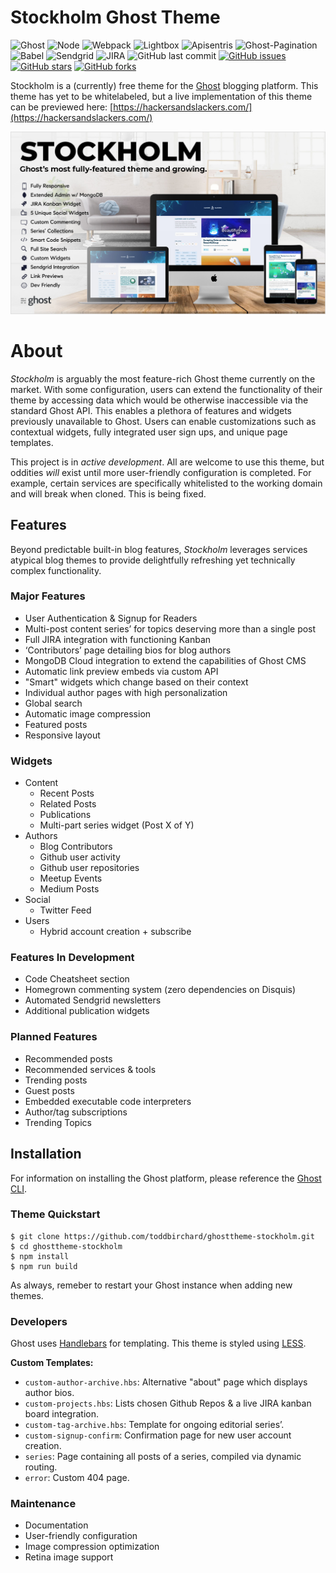 # Stockholm Ghost Theme

![Ghost](https://img.shields.io/badge/ghost-2.11.0-lightgrey.svg?longCache=true&style=flat-square&logo=ghost&logoColor=white&colorB=656c82&colorA=36363e)
![Node](https://img.shields.io/badge/node-v10.15.0-green.svg?longCache=true&style=flat-square&logo=node.js&logoColor=white&colorB=339933&colorA=36363e)
![Webpack](https://img.shields.io/badge/Webpack-v4.29.0-blue.svg?longCache=true&style=flat-square&logo=webpack&logoColor=white&colorB=23a8e2q&colorA=36363e)
![Lightbox](https://img.shields.io/badge/lightbox-v2.10.0-blue.svg?longCache=true&style=flat-square&colorA=36363e)
![Apisentris](https://img.shields.io/badge/Apisentris-MySQL-green.svg?longCache=true&style=flat-square&logo=Atom&logoColor=white&colorB=51cacd&colorA=36363e)
![Ghost-Pagination](https://img.shields.io/badge/ghost--pagination-0.1.3-green.svg?longCache=true&style=flat-square&logoColor=white&colorA=36363e&logo=flicker)
![Babel](https://img.shields.io/badge/@babel/core-7.1.2-yellow.svg?longCache=true&style=flat-square&logo=JavaScript&logoColor=white&colorB=daa000&colorA=36363e)
![Sendgrid](https://img.shields.io/badge/sendgrid-6.3.0-blue.svg?longCache=true&logo=delicious&longCache=true&style=flat-square&logoColor=white&colorB=23a8e2&colorA=36363e)
![JIRA](https://img.shields.io/badge/JIRA--Cloud--API-v3-blue.svg?longCache=true&logo=jira&longCache=true&style=flat-square&logoColor=white&colorB=30589a&colorA=36363e)
![GitHub last commit](https://img.shields.io/github/last-commit/google/skia.svg?style=flat-square&colorA=36363e)
[![GitHub issues](https://img.shields.io/github/issues/toddbirchard/ghosttheme-stockholm.svg?style=flat-square&colorB=daa000&colorA=36363e&icon=trello)](https://github.com/toddbirchard/ghosttheme-stockholm/issues)
[![GitHub stars](https://img.shields.io/github/stars/toddbirchard/ghosttheme-stockholm.svg?style=flat-square&colorB=daa000&colorA=36363e)](https://github.com/toddbirchard/ghosttheme-stockholm/stargazers)
[![GitHub forks](https://img.shields.io/github/forks/toddbirchard/ghosttheme-stockholm.svg?style=flat-square&colorB=FCC624&colorA=36363e)](https://github.com/toddbirchard/ghosttheme-stockholm/network)

Stockholm is a (currently) free theme for the [Ghost](https://github.com/TryGhost) blogging platform. This theme has yet to be whitelabeled, but a live implementation of this theme can be previewed here: [https://hackersandslackers.com/](https://hackersandslackers.com/)

![Stockholm Theme](assets/images/stockholm4.jpg)

# About

_Stockholm_ is arguably the most feature-rich Ghost theme currently on the market. With some configuration, users can extend the functionality of their theme by accessing data which would be otherwise inaccessible via the standard Ghost API. This enables a plethora of features and widgets previously unavailable to Ghost.  Users can enable customizations such as contextual widgets, fully integrated user sign ups, and unique page templates.

This project is in *active development*. All are welcome to use this theme, but oddities _will_ exist until more user-friendly configuration is completed. For example, certain services are specifically whitelisted to the working domain and will break when cloned. This is being fixed.

## Features

Beyond predictable built-in blog features, *Stockholm* leverages services atypical blog themes to provide delightfully refreshing yet technically complex functionality.

### Major Features

- User Authentication & Signup for Readers
- Multi-post content series’ for topics deserving more than a single post
- Full JIRA integration with functioning Kanban
- ‘Contributors’ page detailing bios for blog authors
- MongoDB Cloud integration to extend the capabilities of Ghost CMS
- Automatic link preview embeds via custom API
- "Smart" widgets which change based on their context
- Individual author pages with high personalization
- Global search
- Automatic image compression
- Featured posts
- Responsive layout

### Widgets

* Content
  * Recent Posts
  * Related Posts
  * Publications
  * Multi-part series widget (Post X of Y)
* Authors
  * Blog Contributors
  * Github user activity
  * Github user repositories
  * Meetup Events
  * Medium Posts
* Social
  * Twitter Feed
* Users
  * Hybrid account creation + subscribe 

### Features In Development

- Code Cheatsheet section
- Homegrown commenting system (zero dependencies on Disquis)
- Automated Sendgrid newsletters
- Additional publication widgets

### Planned Features

- Recommended posts
- Recommended services & tools
- Trending posts
- Guest posts
- Embedded executable code interpreters
- Author/tag subscriptions
- Trending Topics

## Installation

For information on installing the Ghost platform, please reference the [Ghost CLI](https://docs.ghost.org/docs/cli-install).

### Theme Quickstart

```
$ git clone https://github.com/toddbirchard/ghosttheme-stockholm.git
$ cd ghosttheme-stockholm
$ npm install
$ npm run build
```
As always, remeber to restart your Ghost instance when adding new themes.

### Developers

Ghost uses [Handlebars](http://handlebarsjs.com/) for templating. This theme is styled using [LESS](http://lesscss.org/).

**Custom Templates:**

- `custom-author-archive.hbs`: Alternative "about" page which displays author bios.
- `custom-projects.hbs`: Lists chosen Github Repos & a live JIRA kanban board integration.
- `custom-tag-archive.hbs`: Template for ongoing editorial series’.
- `custom-signup-confirm`: Confirmation page for new user account creation.
- `series`: Page containing all posts of a series, compiled via dynamic routing.
- `error`: Custom 404 page.

### Maintenance

- Documentation
- User-friendly configuration
- Image compression optimization
- Retina image support